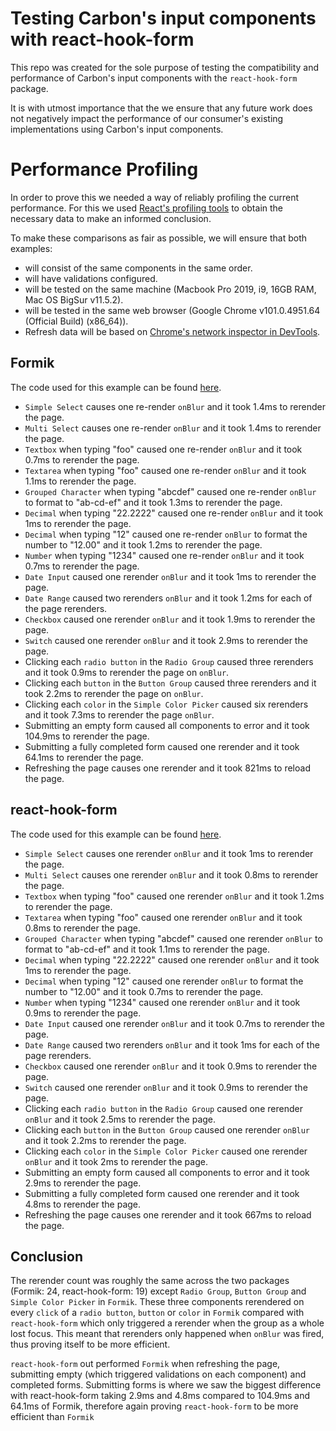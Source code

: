 # Testing Carbon's input components with react-hook-form

This repo was created for the sole purpose of testing the compatibility and performance of Carbon's input components  with the `react-hook-form` package.

It is with utmost importance that the we ensure that any future work does not negatively impact the performance of our consumer's existing implementations using Carbon's input components.
# Performance Profiling

In order to prove this we needed a way of reliably profiling the current performance. For this we used [React's profiling tools](https://reactjs.org/blog/2018/09/10/introducing-the-react-profiler.html) to obtain the necessary data to make an informed conclusion. 

To make these comparisons as fair as possible, we will ensure that both examples: 
 - will consist of the same components in the same order.
 - will have validations configured.
 - will be tested on the same machine (Macbook Pro 2019, i9, 16GB RAM, Mac OS BigSur v11.5.2).
 - will be tested in the same web browser (Google Chrome v101.0.4951.64 (Official Build) (x86_64)).
 - Refresh data will be based on [Chrome's network inspector in DevTools](https://developer.chrome.com/docs/devtools/network/).

## Formik
The code used for this example can be found [here](https://codesandbox.io/s/carbon-formik-yup-latest-ctj8n).

- `Simple Select` causes one re-render `onBlur` and it took 1.4ms to rerender the page.
- `Multi Select` causes one re-render `onBlur` and it took 1.4ms to rerender the page.
- `Textbox` when typing "foo" caused one re-render `onBlur` and it took 0.7ms to rerender the page.
- `Textarea` when typing "foo" caused one re-render `onBlur` and it took 1.1ms to rerender the page.
- `Grouped Character` when typing "abcdef" caused one re-render `onBlur` to format to "ab-cd-ef" and it took 1.3ms to rerender the page.
- `Decimal` when typing "22.2222" caused one re-render `onBlur` and it took 1ms to rerender the page.
- `Decimal` when typing "12" caused one re-render `onBlur` to format the number to "12.00" and it took 1.2ms to rerender the page.
- `Number` when typing "1234" caused one re-render `onBlur` and it took 0.7ms to rerender the page.
- `Date Input` caused one rerender `onBlur` and it took 1ms to rerender the page.
- `Date Range` caused two rerenders `onBlur` and it took 1.2ms for each of the page rerenders.
- `Checkbox` caused one rerender `onBlur` and it took 1.9ms to rerender the page.
- `Switch` caused one rerender `onBlur` and it took 2.9ms to rerender the page.
- Clicking each `radio button` in the `Radio Group` caused three rerenders and it took 0.9ms to rerender the page on `onBlur`.
- Clicking each `button` in the `Button Group` caused three rerenders and it took 2.2ms to rerender the page on `onBlur`.
- Clicking each `color` in the `Simple Color Picker` caused six rerenders and it took 7.3ms to rerender the page `onBlur`.
- Submitting an empty form caused all components to error and it took 104.9ms to rerender the page.
- Submitting a fully completed form caused one rerender and it took 64.1ms to rerender the page.
- Refreshing the page causes one rerender and it took 821ms to reload the page.

## react-hook-form
The code used for this example can be found [here](https://github.com/DipperTheDan/react-hook-form-test).
- `Simple Select` causes one rerender `onBlur` and it took 1ms to rerender the page.
- `Multi Select` causes one rerender `onBlur` and it took 0.8ms to rerender the page.
- `Textbox` when typing "foo" caused one rerender `onBlur` and it took 1.2ms to rerender the page.
- `Textarea` when typing "foo" caused one rerender `onBlur` and it took 0.8ms to rerender the page.
- `Grouped Character` when typing "abcdef" caused one rerender `onBlur` to format to "ab-cd-ef" and it took 1.1ms to rerender the page.
- `Decimal` when typing "22.2222" caused one rerender `onBlur` and it took 1ms to rerender the page.
- `Decimal` when typing "12" caused one rerender `onBlur` to format the number to "12.00" and it took 0.7ms to rerender the page.
- `Number` when typing "1234" caused one rerender `onBlur` and it took 0.9ms to rerender the page.
- `Date Input` caused one rerender `onBlur` and it took 0.7ms to rerender the page.
- `Date Range` caused two rerenders `onBlur` and it took 1ms for each of the page rerenders.
- `Checkbox` caused one rerender `onBlur` and it took 0.9ms to rerender the page.
- `Switch` caused one rerender `onBlur` and it took 0.9ms to rerender the page.
- Clicking each `radio button` in the `Radio Group` caused one rerender `onBlur` and it took 2.5ms to rerender the page.
- Clicking each `button` in the `Button Group` caused one rerender `onBlur` and it took 2.2ms to rerender the page.
- Clicking each `color` in the `Simple Color Picker` caused one rerender `onBlur` and it took 2ms to rerender the page.
- Submitting an empty form caused all components to error and it took 2.9ms to rerender the page.
- Submitting a fully completed form caused one rerender and it took 4.8ms to rerender the page.
- Refreshing the page causes one rerender and it took 667ms to reload the page.

## Conclusion

The rerender count was roughly the same across the two packages (Formik: 24, react-hook-form: 19) except `Radio Group`, `Button Group` and `Simple Color Picker` in `Formik`. These three components rerendered on every `click` of a `radio button`, `button` or `color` in `Formik` compared with `react-hook-form` which only triggered a rerender when the group as a whole lost focus. This meant that rerenders only happened when `onBlur` was fired, thus proving itself to be more efficient.

`react-hook-form` out performed `Formik` when refreshing the page, submitting empty (which triggered validations on each component) and completed forms. Submitting forms is where we saw the biggest difference with react-hook-form taking 2.9ms and 4.8ms compared to 104.9ms and 64.1ms of Formik, therefore again proving `react-hook-form` to be more efficient than `Formik`
